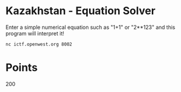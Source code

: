 # Kazakhstan - Equation Solver
Enter a simple numerical equation such as "1+1" or "2**123" and this program will interpret it!

`nc ictf.openwest.org 8002`

# Points
200
